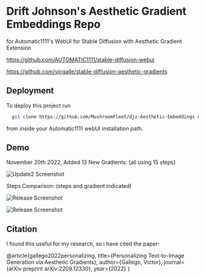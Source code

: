 
# Drift Johnson's Aesthetic Gradient Embeddings Repo

for Automatic1111's WebUI for Stable Diffusion with Aesthetic Gradient Extension

https://github.com/AUTOMATIC1111/stable-diffusion-webui

https://github.com/vicgalle/stable-diffusion-aesthetic-gradients


## Deployment

To deploy this project run

```bash
  git clone https://github.com/MushroomFleet/djz-Aesthetic-Embeddings extensions/aesthetic-gradients/aesthetic_embeddings
```

from inside your Automatic1111 webUI installation path.

## Demo

November 20th 2022, Added 13 New Gradients: (all using 15 steps)

![Update2 Screenshot](https://pbs.twimg.com/media/FiBsXQGXwA0SvQ8?format=jpg&name=4096x4096)

Steps Comparison: (steps and gradient indicated)

![Release Screenshot](https://pbs.twimg.com/media/Fh8XMpbXkAIIUlP?format=jpg&name=4096x4096)


![Release Screenshot](https://pbs.twimg.com/media/FiBuMOPXoAANsvM?format=jpg&name=900x900)
## Citation

I found this useful for my research, so i have cited the paper:

@article{gallego2022personalizing,
  title={Personalizing Text-to-Image Generation via Aesthetic Gradients},
  author={Gallego, Victor},
  journal={arXiv preprint arXiv:2209.12330},
  year={2022}
}
